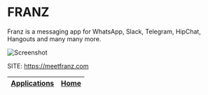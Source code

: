 # FRANZ

 Franz is a messaging app for WhatsApp, Slack, Telegram, HipChat, Hangouts and many many more.

 ![Screenshot](https://meetfranz.com/static/images/franz-screenshot.png)
 
 SITE: https://meetfranz.com

 | [Applications](https://portable-linux-apps.github.io/apps.html) | [Home](https://portable-linux-apps.github.io)
 | --- | --- |
